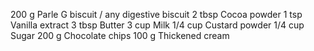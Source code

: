 200 g Parle G biscuit / any digestive biscuit
2 tbsp Cocoa powder
1 tsp Vanilla extract
3 tbsp Butter
3 cup Milk
1/4 cup Custard powder
1/4 cup Sugar
200 g Chocolate chips
100 g Thickened cream